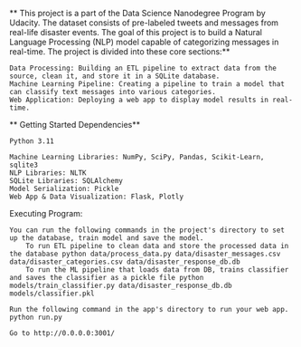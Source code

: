**
This project is a part of the Data Science Nanodegree Program by Udacity. The dataset consists of pre-labeled tweets and messages from real-life disaster events. 
The goal of this project is to build a Natural Language Processing (NLP) model capable of categorizing messages in real-time.
The project is divided into these core sections:**


    Data Processing: Building an ETL pipeline to extract data from the source, clean it, and store it in a SQLite database.
    Machine Learning Pipeline: Creating a pipeline to train a model that can classify text messages into various categories.
    Web Application: Deploying a web app to display model results in real-time.

**
Getting Started
Dependencies**

    Python 3.11

    Machine Learning Libraries: NumPy, SciPy, Pandas, Scikit-Learn, sqlite3
    NLP Libraries: NLTK
    SQLite Libraries: SQLAlchemy
    Model Serialization: Pickle
    Web App & Data Visualization: Flask, Plotly

Executing Program:

    You can run the following commands in the project's directory to set up the database, train model and save the model.
        To run ETL pipeline to clean data and store the processed data in the database python data/process_data.py data/disaster_messages.csv data/disaster_categories.csv data/disaster_response_db.db
        To run the ML pipeline that loads data from DB, trains classifier and saves the classifier as a pickle file python models/train_classifier.py data/disaster_response_db.db models/classifier.pkl

    Run the following command in the app's directory to run your web app. python run.py

    Go to http://0.0.0.0:3001/
